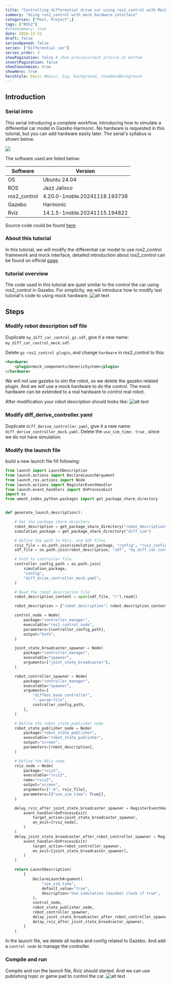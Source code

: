 ```yaml
---
title: "Controlling differential drive car using ros2_control with Mock hardware"
summary: "Using ros2_control with mock hardware interface"
categories: ["Post, Project",]
tags: ["ROS2"]
#showSummary: true
date: 2024-12-31
draft: false
seriesOpened: false
series: ["Differential car"]
series_order: 3
showPagination: false # show previous/next article at bottom
invertPagination: false
showTaxonomies: true
showHero: true
heroStyle: basic #basic, big, background, thumbAndBackground
---
```


## Introduction

### Serial intro
This serial introducing a complete workflow, introducing how to simulate a differential car model in Gazebo Harmonic. No hardware is requested in this tutorial, but you can add hardware easily later. The serial's syllabus is shown below.

![](syllabus.jpg)

The software used are listed below:

| Software     | Version                       |
| ------------ | ----------------------------- |
| OS           | Ubuntu 24.04                  |
| ROS          | Jazz Jalisco                  |
| ros2_control | 4.20.0-1noble.20241118.193738 |
| Gazebo       | Harmonic                      |
| Rviz         | 14.1.5-1noble.20241115.194822 |

Source code could be found [here](https://github.com/JuuHuu/ROS_DiffCar_example)

### About this tutorial
In this tutorial, we will modify the differential car model to use ros2_control framework and mock interface, detailed introduction about ros2_control can be found on official [page](https://control.ros.org/jazzy/index.html). 

### tutorial overview
The code used in this tutorial are quiet similar to the control the car using ros2_control in Gazebo. For simplicity, we will introduce how to modify last tutorial's code to using mock hardware.
![alt text](syllabus.jpg)

## Steps
### Modify robot description sdf file
Duplicate `my_diff_car_control_gz.sdf`, give it a new name: `my_diff_car_control_mock.sdf`. 

Delete `gz-ros2_control plugin`, and change `hardware` in ros2_control to this:
```xml
<hardware>
    <plugin>mock_components/GenericSystem</plugin>
</hardware>
```
We will not use gazebo to sim the robot, so we delete the gazebo related plugin. And we will use a mock hardware to do the control. The mock hardware can be extended to a real hardware to control real robot.

After modification your robot description should looks like:
![alt text](Modify_sdf.png)

### Modify diff_derive_controller.yaml
Duplicate `diff_derive_controller.yaml`, give it a new name: `diff_derive_controller_mock.yaml`. Delete the  `use_sim_time: true` , since we do not have simulation.

### Modify the launch file
build a new launch file fill following:
```python
from launch import LaunchDescription
from launch.actions import DeclareLaunchArgument
from launch_ros.actions import Node
from launch.actions import RegisterEventHandler
from launch.event_handlers import OnProcessExit
import os
from ament_index_python.packages import get_package_share_directory


def generate_launch_description():

    # Get the package share directory
    robot_description = get_package_share_directory("robot_description")
    simulation_package = get_package_share_directory("diff_sim")

    # Define the path to RViz, and SDF files
    rviz_file = os.path.join(simulation_package, "config", "rviz_config.rviz")
    sdf_file = os.path.join(robot_description, "sdf", "my_diff_car_control_mock.sdf")

    # Path to controller file
    controller_config_path = os.path.join(
        simulation_package,
        "config",
        "diff_drive_controller_mock.yaml",
    )

    # Read the robot description file
    robot_description_content = open(sdf_file, "r").read()

    robot_description = {"robot_description": robot_description_content}

    control_node = Node(
        package="controller_manager",
        executable="ros2_control_node",
        parameters=[controller_config_path],
        output="both",
    )

    joint_state_broadcaster_spawner = Node(
        package="controller_manager",
        executable="spawner",
        arguments=["joint_state_broadcaster"],
    )

    robot_controller_spawner = Node(
        package="controller_manager",
        executable="spawner",
        arguments=[
            "diffbot_base_controller",
            "--param-file",
            controller_config_path,
        ],
    )

    # Define the robot_state_publisher node
    robot_state_publisher_node = Node(
        package="robot_state_publisher",
        executable="robot_state_publisher",
        output="screen",
        parameters=[robot_description],
    )

    # Define the RViz node
    rviz_node = Node(
        package="rviz2",
        executable="rviz2",
        name="rviz2",
        output="screen",
        arguments=["-d", rviz_file],
        parameters=[{"use_sim_time": True}],
    )

    delay_rviz_after_joint_state_broadcaster_spawner = RegisterEventHandler(
        event_handler=OnProcessExit(
            target_action=joint_state_broadcaster_spawner,
            on_exit=[rviz_node],
        )
    )
    delay_joint_state_broadcaster_after_robot_controller_spawner = RegisterEventHandler(
        event_handler=OnProcessExit(
            target_action=robot_controller_spawner,
            on_exit=[joint_state_broadcaster_spawner],
        )
    )

    return LaunchDescription(
        [
            DeclareLaunchArgument(
                "use_sim_time",
                default_value="true",
                description="Use simulation (Gazebo) clock if true",
            ),
            control_node,
            robot_state_publisher_node,
            robot_controller_spawner,
            delay_joint_state_broadcaster_after_robot_controller_spawner,
            delay_rviz_after_joint_state_broadcaster_spawner,
        ]
    )

```
In the launch file, we delete all nodes and config related to Gazebo. And add a `control node` to manage the controller.


### Compile and run
Compile and run the launch file, Rviz should started. And we can use publishing topic or game pad to control the car.
![alt text](image.png)